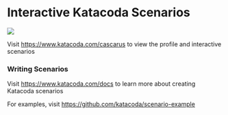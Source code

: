 # Interactive Katacoda Scenarios

[![](http://shields.katacoda.com/katacoda/cascarus/count.svg)](https://www.katacoda.com/cascarus "Get your profile on Katacoda.com")

Visit https://www.katacoda.com/cascarus to view the profile and interactive scenarios

### Writing Scenarios
Visit https://www.katacoda.com/docs to learn more about creating Katacoda scenarios

For examples, visit https://github.com/katacoda/scenario-example
